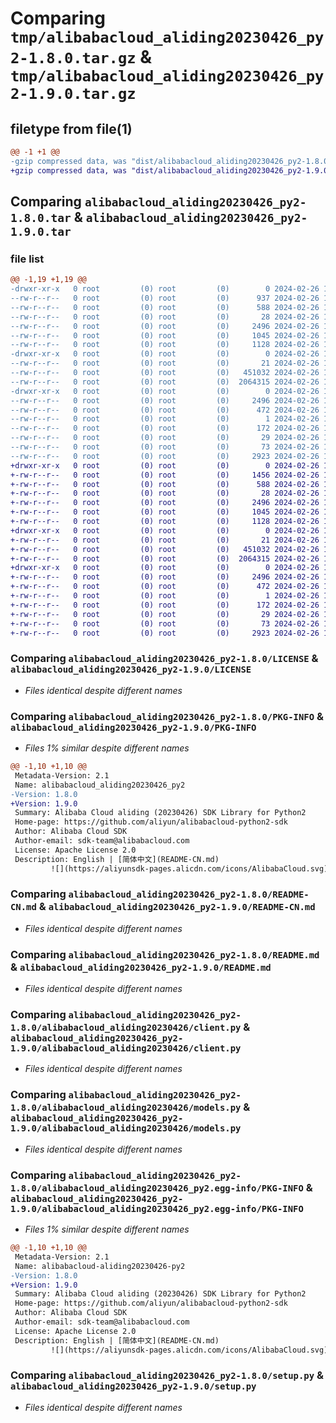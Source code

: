# Comparing `tmp/alibabacloud_aliding20230426_py2-1.8.0.tar.gz` & `tmp/alibabacloud_aliding20230426_py2-1.9.0.tar.gz`

## filetype from file(1)

```diff
@@ -1 +1 @@
-gzip compressed data, was "dist/alibabacloud_aliding20230426_py2-1.8.0.tar", last modified: Mon Feb 26 12:06:14 2024, max compression
+gzip compressed data, was "dist/alibabacloud_aliding20230426_py2-1.9.0.tar", last modified: Mon Feb 26 12:31:45 2024, max compression
```

## Comparing `alibabacloud_aliding20230426_py2-1.8.0.tar` & `alibabacloud_aliding20230426_py2-1.9.0.tar`

### file list

```diff
@@ -1,19 +1,19 @@
-drwxr-xr-x   0 root         (0) root         (0)        0 2024-02-26 12:06:14.000000 alibabacloud_aliding20230426_py2-1.8.0/
--rw-r--r--   0 root         (0) root         (0)      937 2024-02-26 12:06:13.000000 alibabacloud_aliding20230426_py2-1.8.0/ChangeLog.md
--rw-r--r--   0 root         (0) root         (0)      588 2024-02-26 12:06:13.000000 alibabacloud_aliding20230426_py2-1.8.0/LICENSE
--rw-r--r--   0 root         (0) root         (0)       28 2024-02-26 12:06:13.000000 alibabacloud_aliding20230426_py2-1.8.0/MANIFEST.in
--rw-r--r--   0 root         (0) root         (0)     2496 2024-02-26 12:06:14.000000 alibabacloud_aliding20230426_py2-1.8.0/PKG-INFO
--rw-r--r--   0 root         (0) root         (0)     1045 2024-02-26 12:06:13.000000 alibabacloud_aliding20230426_py2-1.8.0/README-CN.md
--rw-r--r--   0 root         (0) root         (0)     1128 2024-02-26 12:06:13.000000 alibabacloud_aliding20230426_py2-1.8.0/README.md
-drwxr-xr-x   0 root         (0) root         (0)        0 2024-02-26 12:06:14.000000 alibabacloud_aliding20230426_py2-1.8.0/alibabacloud_aliding20230426/
--rw-r--r--   0 root         (0) root         (0)       21 2024-02-26 12:06:13.000000 alibabacloud_aliding20230426_py2-1.8.0/alibabacloud_aliding20230426/__init__.py
--rw-r--r--   0 root         (0) root         (0)   451032 2024-02-26 12:06:13.000000 alibabacloud_aliding20230426_py2-1.8.0/alibabacloud_aliding20230426/client.py
--rw-r--r--   0 root         (0) root         (0)  2064315 2024-02-26 12:06:13.000000 alibabacloud_aliding20230426_py2-1.8.0/alibabacloud_aliding20230426/models.py
-drwxr-xr-x   0 root         (0) root         (0)        0 2024-02-26 12:06:14.000000 alibabacloud_aliding20230426_py2-1.8.0/alibabacloud_aliding20230426_py2.egg-info/
--rw-r--r--   0 root         (0) root         (0)     2496 2024-02-26 12:06:13.000000 alibabacloud_aliding20230426_py2-1.8.0/alibabacloud_aliding20230426_py2.egg-info/PKG-INFO
--rw-r--r--   0 root         (0) root         (0)      472 2024-02-26 12:06:14.000000 alibabacloud_aliding20230426_py2-1.8.0/alibabacloud_aliding20230426_py2.egg-info/SOURCES.txt
--rw-r--r--   0 root         (0) root         (0)        1 2024-02-26 12:06:13.000000 alibabacloud_aliding20230426_py2-1.8.0/alibabacloud_aliding20230426_py2.egg-info/dependency_links.txt
--rw-r--r--   0 root         (0) root         (0)      172 2024-02-26 12:06:13.000000 alibabacloud_aliding20230426_py2-1.8.0/alibabacloud_aliding20230426_py2.egg-info/requires.txt
--rw-r--r--   0 root         (0) root         (0)       29 2024-02-26 12:06:13.000000 alibabacloud_aliding20230426_py2-1.8.0/alibabacloud_aliding20230426_py2.egg-info/top_level.txt
--rw-r--r--   0 root         (0) root         (0)       73 2024-02-26 12:06:14.000000 alibabacloud_aliding20230426_py2-1.8.0/setup.cfg
--rw-r--r--   0 root         (0) root         (0)     2923 2024-02-26 12:06:13.000000 alibabacloud_aliding20230426_py2-1.8.0/setup.py
+drwxr-xr-x   0 root         (0) root         (0)        0 2024-02-26 12:31:45.000000 alibabacloud_aliding20230426_py2-1.9.0/
+-rw-r--r--   0 root         (0) root         (0)     1456 2024-02-26 12:31:45.000000 alibabacloud_aliding20230426_py2-1.9.0/ChangeLog.md
+-rw-r--r--   0 root         (0) root         (0)      588 2024-02-26 12:31:45.000000 alibabacloud_aliding20230426_py2-1.9.0/LICENSE
+-rw-r--r--   0 root         (0) root         (0)       28 2024-02-26 12:31:45.000000 alibabacloud_aliding20230426_py2-1.9.0/MANIFEST.in
+-rw-r--r--   0 root         (0) root         (0)     2496 2024-02-26 12:31:45.000000 alibabacloud_aliding20230426_py2-1.9.0/PKG-INFO
+-rw-r--r--   0 root         (0) root         (0)     1045 2024-02-26 12:31:45.000000 alibabacloud_aliding20230426_py2-1.9.0/README-CN.md
+-rw-r--r--   0 root         (0) root         (0)     1128 2024-02-26 12:31:45.000000 alibabacloud_aliding20230426_py2-1.9.0/README.md
+drwxr-xr-x   0 root         (0) root         (0)        0 2024-02-26 12:31:45.000000 alibabacloud_aliding20230426_py2-1.9.0/alibabacloud_aliding20230426/
+-rw-r--r--   0 root         (0) root         (0)       21 2024-02-26 12:31:45.000000 alibabacloud_aliding20230426_py2-1.9.0/alibabacloud_aliding20230426/__init__.py
+-rw-r--r--   0 root         (0) root         (0)   451032 2024-02-26 12:31:45.000000 alibabacloud_aliding20230426_py2-1.9.0/alibabacloud_aliding20230426/client.py
+-rw-r--r--   0 root         (0) root         (0)  2064315 2024-02-26 12:31:45.000000 alibabacloud_aliding20230426_py2-1.9.0/alibabacloud_aliding20230426/models.py
+drwxr-xr-x   0 root         (0) root         (0)        0 2024-02-26 12:31:45.000000 alibabacloud_aliding20230426_py2-1.9.0/alibabacloud_aliding20230426_py2.egg-info/
+-rw-r--r--   0 root         (0) root         (0)     2496 2024-02-26 12:31:45.000000 alibabacloud_aliding20230426_py2-1.9.0/alibabacloud_aliding20230426_py2.egg-info/PKG-INFO
+-rw-r--r--   0 root         (0) root         (0)      472 2024-02-26 12:31:45.000000 alibabacloud_aliding20230426_py2-1.9.0/alibabacloud_aliding20230426_py2.egg-info/SOURCES.txt
+-rw-r--r--   0 root         (0) root         (0)        1 2024-02-26 12:31:45.000000 alibabacloud_aliding20230426_py2-1.9.0/alibabacloud_aliding20230426_py2.egg-info/dependency_links.txt
+-rw-r--r--   0 root         (0) root         (0)      172 2024-02-26 12:31:45.000000 alibabacloud_aliding20230426_py2-1.9.0/alibabacloud_aliding20230426_py2.egg-info/requires.txt
+-rw-r--r--   0 root         (0) root         (0)       29 2024-02-26 12:31:45.000000 alibabacloud_aliding20230426_py2-1.9.0/alibabacloud_aliding20230426_py2.egg-info/top_level.txt
+-rw-r--r--   0 root         (0) root         (0)       73 2024-02-26 12:31:45.000000 alibabacloud_aliding20230426_py2-1.9.0/setup.cfg
+-rw-r--r--   0 root         (0) root         (0)     2923 2024-02-26 12:31:45.000000 alibabacloud_aliding20230426_py2-1.9.0/setup.py
```

### Comparing `alibabacloud_aliding20230426_py2-1.8.0/LICENSE` & `alibabacloud_aliding20230426_py2-1.9.0/LICENSE`

 * *Files identical despite different names*

### Comparing `alibabacloud_aliding20230426_py2-1.8.0/PKG-INFO` & `alibabacloud_aliding20230426_py2-1.9.0/PKG-INFO`

 * *Files 1% similar despite different names*

```diff
@@ -1,10 +1,10 @@
 Metadata-Version: 2.1
 Name: alibabacloud_aliding20230426_py2
-Version: 1.8.0
+Version: 1.9.0
 Summary: Alibaba Cloud aliding (20230426) SDK Library for Python2
 Home-page: https://github.com/aliyun/alibabacloud-python2-sdk
 Author: Alibaba Cloud SDK
 Author-email: sdk-team@alibabacloud.com
 License: Apache License 2.0
 Description: English | [简体中文](README-CN.md)
         ![](https://aliyunsdk-pages.alicdn.com/icons/AlibabaCloud.svg)
```

### Comparing `alibabacloud_aliding20230426_py2-1.8.0/README-CN.md` & `alibabacloud_aliding20230426_py2-1.9.0/README-CN.md`

 * *Files identical despite different names*

### Comparing `alibabacloud_aliding20230426_py2-1.8.0/README.md` & `alibabacloud_aliding20230426_py2-1.9.0/README.md`

 * *Files identical despite different names*

### Comparing `alibabacloud_aliding20230426_py2-1.8.0/alibabacloud_aliding20230426/client.py` & `alibabacloud_aliding20230426_py2-1.9.0/alibabacloud_aliding20230426/client.py`

 * *Files identical despite different names*

### Comparing `alibabacloud_aliding20230426_py2-1.8.0/alibabacloud_aliding20230426/models.py` & `alibabacloud_aliding20230426_py2-1.9.0/alibabacloud_aliding20230426/models.py`

 * *Files identical despite different names*

### Comparing `alibabacloud_aliding20230426_py2-1.8.0/alibabacloud_aliding20230426_py2.egg-info/PKG-INFO` & `alibabacloud_aliding20230426_py2-1.9.0/alibabacloud_aliding20230426_py2.egg-info/PKG-INFO`

 * *Files 1% similar despite different names*

```diff
@@ -1,10 +1,10 @@
 Metadata-Version: 2.1
 Name: alibabacloud-aliding20230426-py2
-Version: 1.8.0
+Version: 1.9.0
 Summary: Alibaba Cloud aliding (20230426) SDK Library for Python2
 Home-page: https://github.com/aliyun/alibabacloud-python2-sdk
 Author: Alibaba Cloud SDK
 Author-email: sdk-team@alibabacloud.com
 License: Apache License 2.0
 Description: English | [简体中文](README-CN.md)
         ![](https://aliyunsdk-pages.alicdn.com/icons/AlibabaCloud.svg)
```

### Comparing `alibabacloud_aliding20230426_py2-1.8.0/setup.py` & `alibabacloud_aliding20230426_py2-1.9.0/setup.py`

 * *Files identical despite different names*

